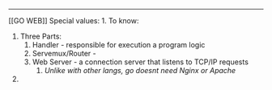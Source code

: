 ***
[[GO WEB]]
Special values:
1. 
To know:
1. Three Parts: 
	1. Handler - responsible for execution a program logic
	2. Servemux/Router -  
	3. Web Server - a connection server that listens to TCP/IP requests 
		1. *Unlike with other langs, go doesnt need Nginx or Apache* 
2. 